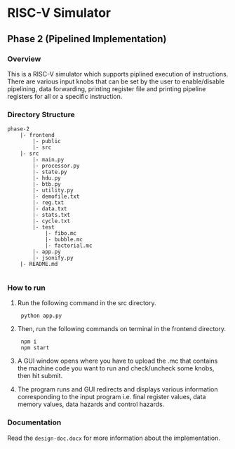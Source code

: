 # RISC-V Simulator
## Phase 2 (Pipelined Implementation)
### Overview
This is a RISC-V simulator which supports piplined execution of instructions. There are various input knobs that can be set by the user to enable/disable pipelining, data forwarding, printing register file and printing pipeline registers for all or a specific instruction.

### Directory Structure
```
phase-2
    |- frontend
        |- public
        |- src
    |- src
        |- main.py
        |- processor.py
        |- state.py
        |- hdu.py
        |- btb.py
        |- utility.py
        |- demofile.txt
        |- reg.txt
        |- data.txt
        |- stats.txt
        |- cycle.txt
        |- test
            |- fibo.mc
            |- bubble.mc
            |- factorial.mc
        |- app.py
        |- jsonify.py
    |- README.md
        

```

### How to run
1. Run the following command in the src directory.

        python app.py
2. Then, run the following commands on terminal in the frontend directory.

        npm i
        npm start
3. A GUI window opens where you have to upload the .mc that contains the machine code you want to run and check/uncheck some knobs, then hit submit.
4. The program runs and GUI redirects and displays various information corresponding to the input program i.e. final register values, data memory values, data hazards and control hazards.

### Documentation
Read the `design-doc.docx` for more information about the implementation.